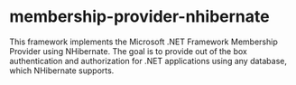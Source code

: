 # membership-provider-nhibernate
This framework implements the Microsoft .NET Framework Membership Provider using NHibernate. The goal is to provide out of the box authentication and authorization for .NET applications using any database, which NHibernate supports.
